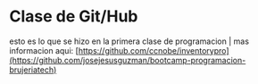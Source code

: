 # Clase de Git/Hub
 esto es lo que se hizo en la primera clase de programacion | mas informacion aqui: [[https://github.com/ccnobe/inventorypro](https://github.com/josejesusguzman/bootcamp-programacion-brujeriatech)
](https://github.com/josejesusguzman/bootcamp-programacion-brujeriatech)

